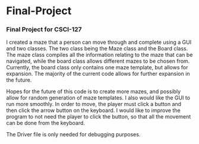 # Final-Project
### Final Project for CSCI-127

I created a maze that a person can move through and complete using a GUI and two classes.
The two class being the Maze class and the Board class. The maze class compiles all the information
relating to the maze that can be navigated, while the board class allows different mazes to be chosen from.
Currently, the board class only contains one maze template, but allows for expansion. The majority of the
current code allows for further expansion in the future.

Hopes for the future of this code is to create more mazes, and possibly allow for random generation of 
maze templates. I also would like the GUI to run more smoothly. In order to move, the player must click a button
and then click the arrow button on the keyboard. I would like to improve the program to not need the player
to click the button, so that all the movement can be done from the keyboard.

The Driver file is only needed for debugging purposes.

